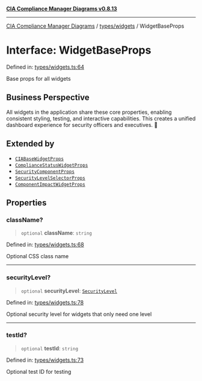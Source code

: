 [**CIA Compliance Manager Diagrams v0.8.13**](../../../README.md)

***

[CIA Compliance Manager Diagrams](../../../modules.md) / [types/widgets](../README.md) / WidgetBaseProps

# Interface: WidgetBaseProps

Defined in: [types/widgets.ts:64](https://github.com/Hack23/cia-compliance-manager/blob/2f6ce8651c6fa9a0d9c8860576f0ee67ef038efd/src/types/widgets.ts#L64)

Base props for all widgets

## Business Perspective

All widgets in the application share these core properties, enabling
consistent styling, testing, and interactive capabilities. This creates
a unified dashboard experience for security officers and executives. 🎨

## Extended by

- [`CIABaseWidgetProps`](CIABaseWidgetProps.md)
- [`ComplianceStatusWidgetProps`](ComplianceStatusWidgetProps.md)
- [`SecurityComponentProps`](SecurityComponentProps.md)
- [`SecurityLevelSelectorProps`](SecurityLevelSelectorProps.md)
- [`ComponentImpactWidgetProps`](ComponentImpactWidgetProps.md)

## Properties

### className?

> `optional` **className**: `string`

Defined in: [types/widgets.ts:68](https://github.com/Hack23/cia-compliance-manager/blob/2f6ce8651c6fa9a0d9c8860576f0ee67ef038efd/src/types/widgets.ts#L68)

Optional CSS class name

***

### securityLevel?

> `optional` **securityLevel**: [`SecurityLevel`](../../cia/type-aliases/SecurityLevel.md)

Defined in: [types/widgets.ts:78](https://github.com/Hack23/cia-compliance-manager/blob/2f6ce8651c6fa9a0d9c8860576f0ee67ef038efd/src/types/widgets.ts#L78)

Optional security level for widgets that only need one level

***

### testId?

> `optional` **testId**: `string`

Defined in: [types/widgets.ts:73](https://github.com/Hack23/cia-compliance-manager/blob/2f6ce8651c6fa9a0d9c8860576f0ee67ef038efd/src/types/widgets.ts#L73)

Optional test ID for testing

